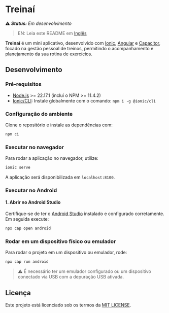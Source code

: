 # Treinaí

⚠️ _**Status:** Em desenvolvimento_

> EN: Leia este README em [Inglês](./README.md)

**Treinaí** é um mini aplicativo, desenvolvido com [Ionic](https://ionicframework.com/), [Angular](https://angular.dev/) e [Capacitor](https://capacitorjs.com/), focado na gestão pessoal de treinos, permitindo o acompanhamento e planejamento da sua rotina de exercícios.

## Desenvolvimento

### Pré-requisitos

- [Node.js](https://nodejs.org/en) >= 22.17.1 (incluí o NPM >= 11.4.2)
- [Ionic/CLI](https://ionicframework.com/docs/cli): Instale globalmente com o comando: `npm i -g @ionic/cli`

### Configuração do ambiente

Clone o repositório e instale as dependências com:

```bash
npm ci
```

### Executar no navegador

Para rodar a aplicação no navegador, utilize:

```bash
ionic serve
```

A aplicação será disponibilizada em `localhost:8100`.

### Executar no Android

#### 1. Abrir no Android Studio

Certifique-se de ter o [Android Studio](https://developer.android.com/studio) instalado e configurado corretamente. Em seguida execute:

```bash
npx cap open android
```

### Rodar em um dispositivo físico ou emulador

Para rodar o projeto em um dispositivo ou emulador, rode:

```bash
npx cap run android
```

> ⚠️ É necessário ter um emulador configurado ou um dispositivo conectado via USB com a depuração USB ativada.

## Licença

Este projeto está licenciado sob os termos da [MIT LICENSE](./LICENSE).